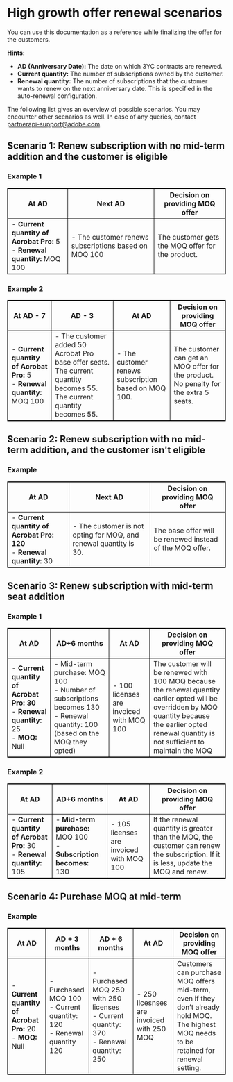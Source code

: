 # High growth offer renewal scenarios

You can use this documentation as a reference while finalizing the offer for the customers.

**Hints:**

- **AD (Anniversary Date):**  The date on which 3YC contracts are renewed.
- **Current quantity:** The number of subscriptions owned by the customer.
- **Renewal quantity:** The number of subscriptions that the customer wants to renew on the next anniversary date. This is specified in the auto-renewal configuration.

The following list gives an overview of possible scenarios. You may encounter other scenarios as well. In case of any queries, contact [partnerapi-support@adobe.com](mailto:partnerapi-support@adobe.com).

## Scenario 1: Renew subscription with no mid-term addition and the customer is eligible

### Example 1

<style>
    table,
    th,
    td {
        border: 1px solid black;
    }
</style>

| At AD                                                    | Next AD                                | Decision on providing MOQ offer                         |
|----------------------------------------------------------|----------------------------------------|---------------------------------------------------------|
| - **Current quantity of Acrobat Pro:** 5 <br /> - **Renewal quantity:** MOQ 100 | - The customer renews subscriptions based on MOQ 100  | The customer gets the MOQ offer for the product.  |

### Example 2

| At AD - 7                                                   | AD - 3                                | At AD | Decision on providing MOQ offer                         |
|----------------------------------------------------------|--|----------------------------------------|---------------------------------------------------------|
| - **Current quantity of Acrobat Pro:** 5 <br /> - **Renewal quantity:** MOQ 100 | - The customer added 50 Acrobat Pro base offer seats. The current quantity becomes 55.  The current quantity becomes 55. | - The customer renews subscription based on MOQ 100.  | The customer can get an MOQ offer for the product. No penalty for the extra 5 seats.|

## Scenario 2: Renew subscription with no mid-term addition, and the customer isn't eligible

### Example

| At AD                                                    | Next AD                                | Decision on providing MOQ offer                         |
|----------------------------------------------------------|----------------------------------------|---------------------------------------------------------|
|   - **Current quantity of Acrobat Pro: 120** <br /> - **Renewal quantity:** 30 | - The customer is not opting for MOQ, and renewal quantity is 30. | The base offer will be renewed instead of the MOQ offer. |

## Scenario 3: Renew subscription with mid-term seat addition

### Example 1

| At AD                                                   |AD+6 months | At AD | Decision on providing MOQ offer                         |
|----------------------------------------------------------|--|----------------------------------------|---------------------------------------------------------|
|- **Current quantity of Acrobat Pro: 30** <br /> - **Renewal quantity:** 25 <br /> - **MOQ:** Null | - Mid-term purchase: MOQ 100 <br /> - Number of subscriptions becomes 130 <br />  - Renewal quantity: 100 (based on the MOQ they opted) | - 100 licenses are invoiced with MOQ 100 | The customer will be renewed with 100 MOQ because the renewal quantity earlier opted will be overridden by MOQ quantity because the earlier opted renewal quantity is not sufficient to maintain the MOQ |

### Example 2

| At AD                                                   | AD+6 months    | At AD | Decision on providing MOQ offer                         |
|----------------------------------------------------------|--|----------------------------------------|---------------------------------------------------------|
|- **Current quantity of Acrobat Pro:** 30 <br /> - **Renewal quantity:** 105 |   - **Mid-term purchase:** MOQ 100 <br />  - **Subscription becomes:** 130|  - 105 licenses are invoiced with MOQ 100 | If the renewal quantity is greater than the MOQ, the customer can renew the subscription. If it is less, update the MOQ and renew. |

## Scenario 4: Purchase MOQ at mid-term

### Example

| At AD                                                   | AD + 3 months      | AD + 6 months| At AD | Decision on providing MOQ offer                         |
|----------------------------------------------------------|--|----------------------------------------|---------------------------------------------------------|--|
|- **Current quantity of Acrobat Pro:** 20 <br /> - **MOQ:** Null |   - Purchased MOQ 100 <br /> - Current quantity: 120 <br /> - Renewal quantity 120 |  - Purchased MOQ 250 with 250 licenses <br /> - Current quantity: 370 <br /> - Renewal quantity: 250  |- 250 licesnses are invoiced with 250 MOQ  | Customers can purchase MOQ offers mid-term, even if they don’t already hold MOQ. The highest MOQ needs to be retained for renewal setting.|
